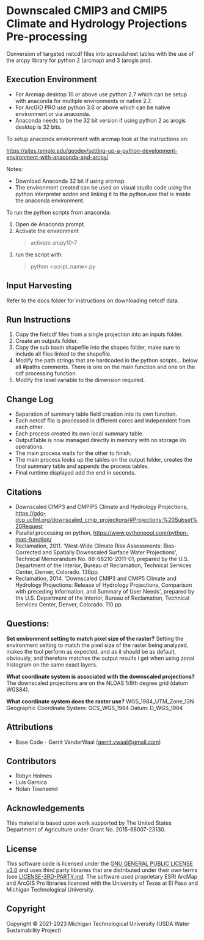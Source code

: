 # Downscaled CMIP3 and CMIP5 Climate and Hydrology Projections Pre-processing
Conversion of targeted netcdf files into spreadsheet tables with the use of the arcpy library for python 2 (arcmap) and 3 (arcgis pro).

## Execution Environment
+ For Arcmap desktop 10 or above use python 2.7 which can be setup with anaconda for multiple environments or native 2.7.  
+ For ArcGID PRO use python 3.6 or above which can be native environment or via anaconda.  
+ Anaconda needs to be the 32 bit version if using python 2 as arcgis desktop is 32 bits.  

To setup anaconda environment with arcmap look at the instructions on:

https://sites.temple.edu/geodev/setting-up-a-python-development-environment-with-anaconda-and-arcpy/

Notes: 
+ Download Anaconda 32 bit if using arcmap.  
+ The environment created can be used on visual studio code using the python interpreter addon and linking it
  to the python.exe that is inside the anaconda environment.

To run the python scripts from anaconda:
1. Open de Anaconda prompt.
2. Activate the environment
    > activate arcpy10-7
5. run the script with:
    > python <script_name>.py

## Input Harvesting
Refer to the docs folder for instructions on downloading netcdf data.

## Run Instructions

1. Copy the Netcdf files from a single projection into an inputs folder.
2. Create an outputs folder.
3. Copy the sub basin shapefile into the shapes folder, make sure to include all files linked to the shapefile.
4. Modify the path strings that are hardcoded in the python scripts... below all #paths comments. There is one on the main function and one on the cdf processing function.
5. Modify the level variable to the dimension required.

## Change Log

+ Separation of summary table field creation into its own function.
+ Each netcdf file is processed in different cores and independent from each other.
+ Each process created its own local summary table.
+ OutputTable is now managed directly in memory with no storage i/o operations.
+ The main process waits for the other to finish.
+ The main process looks up the tables on the output folder, creates the final summary table and appends the process tables.
+ Final runtime displayed add the end in seconds.

## Citations

+ Downscaled CIMP3 and CMPIP5 Climate and Hydrology Projections, https://gdo-dcp.ucllnl.org/downscaled_cmip_projections/#Projections:%20Subset%20Request
+ Parallel processing on python, https://www.pythonpool.com/python-map-function/
+ Reclamation, 2011. 'West-Wide Climate Risk Assessments: Bias-Corrected and Spatially 
Downscaled Surface Water Projections', Technical Memorandum No. 86-68210-2011-01, prepared by the U.S. Department of the Interior, Bureau of Reclamation, Technical Services Center, Denver, Colorado. 138pp.   
+ Reclamation, 2014. 'Downscaled CMIP3 and CMIP5 Climate and Hydrology Projections: 
Release of Hydrology Projections, Comparison with preceding Information, and Summary of User Needs', prepared by the U.S. Department of the Interior, Bureau of Reclamation, Technical Services Center, Denver, Colorado. 110 pp.   

## Questions:

**Set environment setting to match pixel size of the raster?**
Setting the environment setting to match the pixel size of the raster being analyzed, makes the tool perform as expected, and as it should be as default, obviously, and therefore matches the output results i get when using zonal histogram on the same exact layers.

**What coordinate system is associated with the downscaled projections?**
The downscaled projections are on the NLDAS 1/8th degree grid (datum WGS84).

**What coordinate system does the raster use?**
WGS_1984_UTM_Zone_13N
Geographic Coordinate System:	GCS_WGS_1984
Datum: 	D_WGS_1984

## Attributions
 + Base Code - Gerrit VanderWaal (gerrit.vwaal@gmail.com)   

## Contributors  
 + Robyn Holmes  
 + Luis Garnica  
 + Nolan Townsend  

## Acknowledgements
This material is based upon work supported by The United States Department of Agriculture under Grant No. 2015-68007-23130.

## License
This software code is licensed under the [GNU GENERAL PUBLIC LICENSE v3.0](./LICENSE) and uses third party libraries that are distributed under their own terms (see [LICENSE-3RD-PARTY.md](./LICENSE-3RD-PARTY.md).  The software used proprietary ESRI ArcMap and ArcGIS Pro libraries licensed with the University of Texas at El Paso and Michigan Technological University. 

## Copyright
Copyright © 2021-2023 Michigan Technological University (USDA Water Sustainability Project)   




